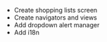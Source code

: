 - Create shopping lists screen
- Create navigators and views
- Add dropdown alert manager  
- Add i18n
